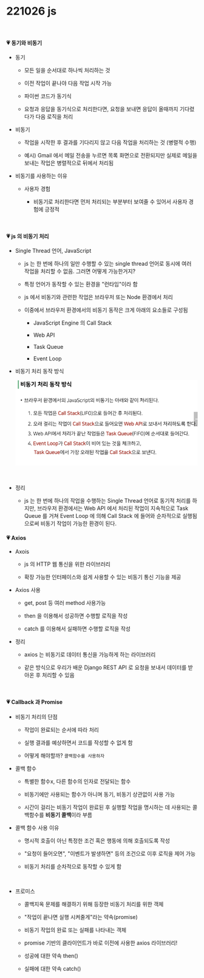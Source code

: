 # 221026 js

<br>

#### 💗 동기와 비동기

- 동기
  
  - 모든 일을 순서대로 하나씩 처리하는 것
  
  - 이전 작업이 끝나야 다음 작업 시작 가능
  
  - 파이썬 코드가 동기식
  
  - 요청과 응답을 동기식으로 처리한다면, 요청을 보내면 응답이 올때까지 기다렸다가 다음 로직을 처리

- 비동기
  
  - 작업을 시작한 후 결과를 기다리지 않고 다음 작업을 처리하는 것 (병렬적 수행)
  
  - 예시) Gmail 에서 메일 전송을 누르면 목록 화면으로 전환되지만 실제로 메일을 보내는 작업은 병렬적으로 뒤에서 처리됨

- 비동기를 사용하는 이유
  
  - 사용자 경험
    
    - 비동기로 처리한다면 먼저 처리되는 부분부터 보여줄 수 있어서 사용자 경험에 긍정적

<br>

#### 💗 js 의 비동기 처리

- Single Thread 언어, JavaScript
  
  - js 는 한 번에 하나의 일만 수행할 수 있는 single thread 언어로 동시에 여러 작업을 처리할 수 없음. 그러면 어떻게 가능한거지?
  
  - 특정 언어가 동작할 수 있는 환경을 "런타임"이라 함
  
  - js 에서 비동기와 관련한 작업은 브라우저 또는 Node 환경에서 처리
  
  - 이중에서 브라우저 환경에서의 비동기 동작은 크게 아래의 요소들로 구성됨
    
    - JavaScript Engine 의 Call Stack
    
    - Web API
    
    - Task Queue
    
    - Event Loop

- 비동기 처리 동작 방식
  
  ![](js_1026_assets/2022-10-30-21-44-35-image.png)
  
  <br>
  
  

- 정리
  
  - js 는 한 번에 하나의 작업을 수행하는 Single Thread 언어로 동기적 처리를 하지만, 브라우저 환경에서는 Web API 에서 처리된 작업이 지속적으로 Task Queue 를 거쳐 Event Loop 에 의해 Call Stack 에 들어와 순차적으로 실행됨으로써 비동기 작업이 가능한 환경이 된다.

#### 💗 Axios

- Axois
  
  - js 의 HTTP 웹 통신을 위한 라이브러리
  
  - 확장 가능한 인터페이스와 쉽게 사용할 수 있는 비동기 통신 기능을 제공

- Axios 사용
  
  - get, post 등 여러 method 사용가능
  
  - then 을 이용해서 성공하면 수행할 로직을 작성
  
  - catch 를 이용해서 실패하면 수행할 로직을 작성

- 정리
  
  - axios 는 비동기로 데이터 통신을 가능하게 하는 라이브러리
  
  - 같은 방식으로 우리가 배운 Django REST API 로 요청을 보내서 데이터를 받아온 후 처리할 수 있음

<br>

#### 💗 Callback 과 Promise

- 비동기 처리의 단점
  
  - 작업이 완료되는 순서에 따라 처리
  
  - 실행 결과를 예상하면서 코드를 작성할 수 없게 함
  
  - 어떻게 해야할까? `콜백함수를 사용하자`

- 콜백 함수
  
  - 특별한 함수x, 다른 함수의 인자로 전달되는 함수
  
  - 비동기에만 사용되는 함수가 아니며 동기, 비동기 상관없이 사용 가능
  
  - 시간이 걸리는 비동기 작업이 완료된 후 실행할 작업을 명시하는 데 사용되는 콜백함수를 **비동기 콜백**이라 부름

- 콜백 함수 사용 이유
  
  - 명시적 호출이 아닌 특정한 조건 혹은 행동에 의해 호출되도록 작성
  
  - "요청이 들어오면", "이벤트가 발생하면" 등의 조건으로 이후 로직을 제어 가능
  
  - 비동기 처리를 순차적으로 동작할 수 있게 함

<br>

- 프로미스
  
  - 콜백지옥 문제를 해결하기 위해 등장한 비동기 처리를 위한 객체
  
  - "작업이 끝나면 실행 시켜줄게"라는 약속(promise)
  
  - 비동기 작업의 완료 또는 실패를 나타내는 객체
  
  - promise 기반의 클라이언트가 바로 이전에 사용한 axios 라이브러리!
  
  - 성공에 대한 약속 then()
  
  - 실패에 대한 약속 catch()
